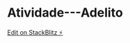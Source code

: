 # Atividade---Adelito

[Edit on StackBlitz ⚡️](https://stackblitz.com/edit/stackblitz-starters-bkgiht)